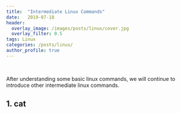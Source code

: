```yaml
---
title:  "Intermediate Linux Commands"
date:   2019-07-18
header:
  overlay_image: /images/posts/linux/cover.jpg
  overlay_filter: 0.5
tags: Linux
categories: /posts/linux/
author_profile: true
---
```

<br>

After understanding some basic linux commands, we will continue to introduce other intermediate linux commands.<br>

## 1. cat



